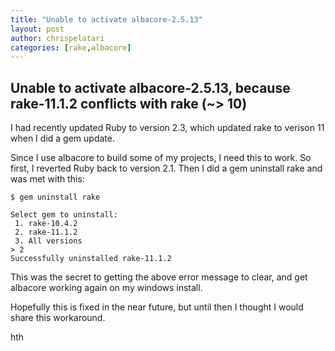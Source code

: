 ```yaml
---
title: "Unable to activate albacore-2.5.13"
layout: post
author: chrispelatari
categories: [rake,albacore]
---
```


## Unable to activate albacore-2.5.13, because rake-11.1.2 conflicts with rake (~> 10)

I had recently updated Ruby to version 2.3, which updated rake to verison 11 when I did a gem update.

Since I use albacore to build some of my projects, I need this to work. So first, I reverted Ruby back to version 2.1. Then I did a gem uninstall rake and was met with this:

```
$ gem uninstall rake

Select gem to uninstall:
 1. rake-10.4.2
 2. rake-11.1.2
 3. All versions
> 2
Successfully uninstalled rake-11.1.2
```

This was the secret to getting the above error message to clear, and get albacore working again on my windows install.

Hopefully this is fixed in the near future, but until then I thought I would share this workaround.

hth

